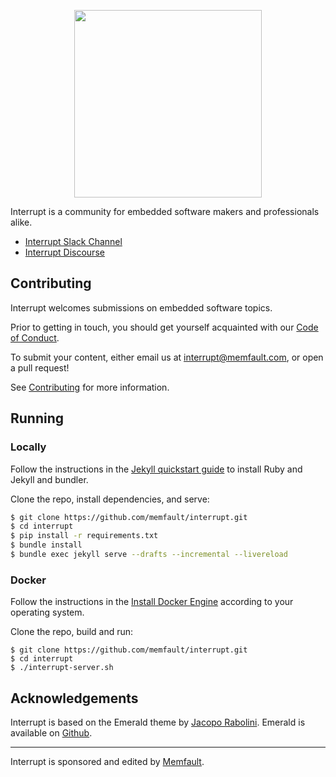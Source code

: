 <p align="center">
  <img width="300" src="https://user-images.githubusercontent.com/1041679/117912668-bf573700-b294-11eb-9e3f-9cb521b750dc.png"/>
</p>

Interrupt is a community for embedded software makers and professionals alike.

- [Interrupt Slack Channel](https://interrupt-slack.herokuapp.com/)
- [Interrupt Discourse](https://community.memfault.com/)

## Contributing

Interrupt welcomes submissions on embedded software topics.

Prior to getting in touch, you should get yourself acquainted with our [Code of Conduct](https://interrupt.memfault.com/code-of-conduct).

To submit your content, either email us at interrupt@memfault.com, or open a pull request!

See [Contributing](https://interrupt.memfault.com/contributing) for more information.

## Running

### Locally

Follow the instructions in the [Jekyll quickstart guide](https://jekyllrb.com/docs/) to install Ruby and Jekyll and bundler.

Clone the repo, install dependencies, and serve:

```bash
$ git clone https://github.com/memfault/interrupt.git
$ cd interrupt
$ pip install -r requirements.txt
$ bundle install
$ bundle exec jekyll serve --drafts --incremental --livereload
```

### Docker

Follow the instructions in the [Install Docker Engine](https://docs.docker.com/engine/install/) according to your operating system.

Clone the repo, build and run:
```
$ git clone https://github.com/memfault/interrupt.git
$ cd interrupt
$ ./interrupt-server.sh
```

## Acknowledgements

Interrupt is based on the Emerald theme by [Jacopo Rabolini](https://www.jacoporabolini.com/). Emerald is available on [Github](https://github.com/KingFelix/emerald).


----

Interrupt is sponsored and edited by [Memfault](https://memfault.com).
